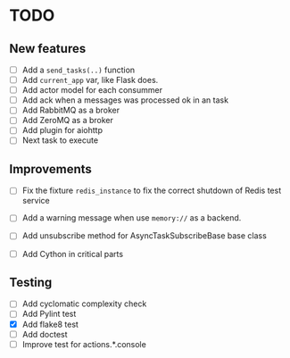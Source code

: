 TODO
====

New features
------------

- [ ] Add a `send_tasks(..)` function
- [ ] Add `current_app` var, like Flask does.
- [ ] Add actor model for each consummer
- [ ] Add ack when a messages was processed ok in an task
- [ ] Add RabbitMQ as a broker
- [ ] Add ZeroMQ as a broker
- [ ] Add plugin for aiohttp
- [ ] Next task to execute

Improvements
------------ 

- [ ] Fix the fixture `redis_instance` to fix the correct shutdown of Redis test service
- [ ] Add a warning message when use `memory://` as a backend.
- [ ] Add unsubscribe method for AsyncTaskSubscribeBase base class
- [ ] Add Cython in critical parts


Testing
------- 

- [ ] Add cyclomatic complexity check
- [ ] Add Pylint test
- [X] Add flake8 test
- [ ] Add doctest
- [ ] Improve test for actions.*.console